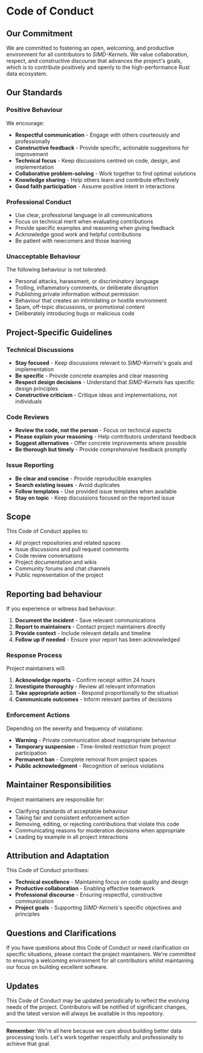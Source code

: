 # Code of Conduct

## Our Commitment

We are committed to fostering an open, welcoming, and productive environment for all contributors to *SIMD-Kernels*. We value collaboration, respect, and constructive discourse that advances the project's goals, which is to contribute positively and openly to the high-performance Rust data ecosystem.

## Our Standards

### Positive Behaviour

We encourage:

- **Respectful communication** - Engage with others courteously and professionally
- **Constructive feedback** - Provide specific, actionable suggestions for improvement
- **Technical focus** - Keep discussions centred on code, design, and implementation
- **Collaborative problem-solving** - Work together to find optimal solutions
- **Knowledge sharing** - Help others learn and contribute effectively
- **Good faith participation** - Assume positive intent in interactions

### Professional Conduct

- Use clear, professional language in all communications
- Focus on technical merit when evaluating contributions
- Provide specific examples and reasoning when giving feedback
- Acknowledge good work and helpful contributions
- Be patient with newcomers and those learning

### Unacceptable Behaviour

The following behaviour is not tolerated:

- Personal attacks, harassment, or discriminatory language
- Trolling, inflammatory comments, or deliberate disruption
- Publishing private information without permission
- Behaviour that creates an intimidating or hostile environment
- Spam, off-topic discussions, or promotional content
- Deliberately introducing bugs or malicious code

## Project-Specific Guidelines

### Technical Discussions

- **Stay focused** - Keep discussions relevant to *SIMD-Kernels*'s goals and implementation
- **Be specific** - Provide concrete examples and clear reasoning
- **Respect design decisions** - Understand that *SIMD-Kernels* has specific design principles
- **Constructive criticism** - Critique ideas and implementations, not individuals

### Code Reviews

- **Review the code, not the person** - Focus on technical aspects
- **Please explain your reasoning** - Help contributors understand feedback
- **Suggest alternatives** - Offer concrete improvements where possible
- **Be thorough but timely** - Provide comprehensive feedback promptly

### Issue Reporting

- **Be clear and concise** - Provide reproducible examples
- **Search existing issues** - Avoid duplicates
- **Follow templates** - Use provided issue templates when available
- **Stay on topic** - Keep discussions focused on the reported issue

## Scope

This Code of Conduct applies to:

- All project repositories and related spaces
- Issue discussions and pull request comments
- Code review conversations
- Project documentation and wikis
- Community forums and chat channels
- Public representation of the project

## Reporting bad behaviour

If you experience or witness bad behaviour:

1. **Document the incident** - Save relevant communications
2. **Report to maintainers** - Contact project maintainers directly
3. **Provide context** - Include relevant details and timeline
4. **Follow up if needed** - Ensure your report has been acknowledged

### Response Process

Project maintainers will:

1. **Acknowledge reports** - Confirm receipt within 24 hours
2. **Investigate thoroughly** - Review all relevant information
3. **Take appropriate action** - Respond proportionally to the situation
4. **Communicate outcomes** - Inform relevant parties of decisions

### Enforcement Actions

Depending on the severity and frequency of violations:

- **Warning** - Private communication about inappropriate behaviour
- **Temporary suspension** - Time-limited restriction from project participation
- **Permanent ban** - Complete removal from project spaces
- **Public acknowledgment** - Recognition of serious violations

## Maintainer Responsibilities

Project maintainers are responsible for:

- Clarifying standards of acceptable behaviour
- Taking fair and consistent enforcement action
- Removing, editing, or rejecting contributions that violate this code
- Communicating reasons for moderation decisions when appropriate
- Leading by example in all project interactions

## Attribution and Adaptation

This Code of Conduct prioritises:

- **Technical excellence** - Maintaining focus on code quality and design
- **Productive collaboration** - Enabling effective teamwork
- **Professional discourse** - Ensuring respectful, constructive communication
- **Project goals** - Supporting *SIMD-Kernels*'s specific objectives and principles

## Questions and Clarifications

If you have questions about this Code of Conduct or need clarification on specific situations, please contact the project maintainers. We're committed to ensuring a welcoming environment for all contributors whilst maintaining our focus on building excellent software.

## Updates

This Code of Conduct may be updated periodically to reflect the evolving needs of the project. Contributors will be notified of significant changes, and the latest version will always be available in this repository.

---

**Remember**: We're all here because we care about building better data processing tools. Let's work together respectfully and professionally to achieve that goal.

